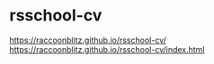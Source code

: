 # rsschool-cv
  https://raccoonblitz.github.io/rsschool-cv/
  <br>
  https://raccoonblitz.github.io/rsschool-cv/index.html
